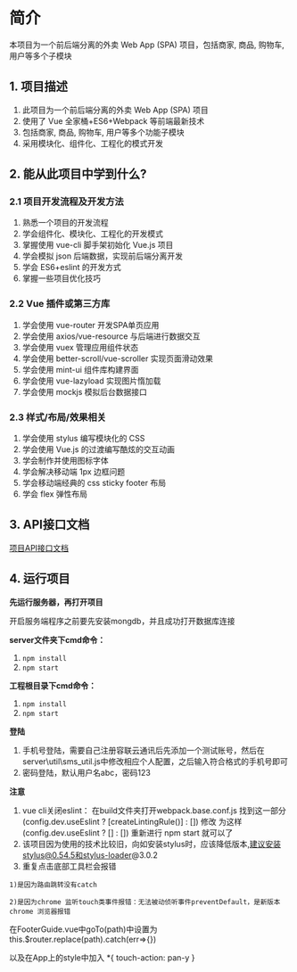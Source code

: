 # 简介

本项目为一个前后端分离的外卖 Web App (SPA) 项目，包括商家, 商品, 购物车, 用户等多个子模块

## 1. 项目描述

1. 此项目为一个前后端分离的外卖 Web App (SPA) 项目
2. 使用了 Vue 全家桶+ES6+Webpack 等前端最新技术
3. 包括商家, 商品, 购物车, 用户等多个功能子模块
4. 采用模块化、组件化、工程化的模式开发

## 2. 能从此项目中学到什么?

### 2.1 项目开发流程及开发方法

1. 熟悉一个项目的开发流程
2. 学会组件化、模块化、工程化的开发模式
3. 掌握使用 vue-cli 脚手架初始化 Vue.js 项目
4. 学会模拟 json 后端数据，实现前后端分离开发
5. 学会 ES6+eslint 的开发方式
6. 掌握一些项目优化技巧

### 2.2 Vue 插件或第三方库

1. 学会使用 vue-router 开发SPA单页应用
2. 学会使用 axios/vue-resource 与后端进行数据交互
3. 学会使用 vuex 管理应用组件状态
4. 学会使用 better-scroll/vue-scroller 实现页面滑动效果
5. 学会使用 mint-ui 组件库构建界面
6. 学会使用 vue-lazyload 实现图片惰加载
7. 学会使用 mockjs 模拟后台数据接口

### 2.3 样式/布局/效果相关

1. 学会使用 stylus 编写模块化的 CSS
2. 学会使用 Vue.js 的过渡编写酷炫的交互动画
3. 学会制作并使用图标字体
4. 学会解决移动端 1px 边框问题
5. 学会移动端经典的 css sticky footer 布局
6. 学会 flex 弹性布局

## 3. API接口文档

[项目API接口文档](https://github.com/ChenJiong-0819/WaiMai-2021/blob/master/server/API%E6%96%87%E6%A1%A3.md) 

## 4. 运行项目

**先运行服务器，再打开项目**

开启服务端程序之前要先安装mongdb，并且成功打开数据库连接

**server文件夹下cmd命令：**

1. `npm install`
2. `npm start`

**工程根目录下cmd命令：**

1. `npm install`
2. `npm start`

**登陆**

1. 手机号登陆，需要自己注册容联云通讯后先添加一个测试账号，然后在server\util\sms_util.js中修改相应个人配置，之后输入符合格式的手机号即可
2. 密码登陆，默认用户名abc，密码123

**注意**

  1. vue cli关闭eslint： 
    在build文件夹打开webpack.base.conf.js 找到这一部分(config.dev.useEslint ? [createLintingRule()] : []) 
    修改 为这样 (config.dev.useEslint ? [] : []) 重新进行 npm start 就可以了
  2. 该项目因为使用的技术比较旧，向如安装stylus时，应该降低版本,建议安装stylus@0.54.5和stylus-loader@3.0.2
  3. 重复点击底部工具栏会报错
    
    1)是因为路由跳转没有catch  
    
    2)是因为chrome 监听touch类事件报错：无法被动侦听事件preventDefault，是新版本chrome 浏览器报错
    
   在FooterGuide.vue中goTo(path)中设置为 this.$router.replace(path).catch(err=>{}) 
   
   以及在App上的style中加入  *{ touch-action: pan-y }  
   
